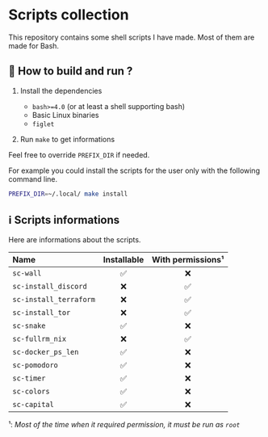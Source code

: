 # Scripts collection

This repository contains some shell scripts I have made. Most of them are made for Bash.

## 📖 How to build and run ?

1. Install the dependencies
    - `bash>=4.0` (or at least a shell supporting bash)
    - Basic Linux binaries
    - `figlet`

2. Run `make` to get informations

Feel free to override `PREFIX_DIR` if needed.

For example you could install the scripts for the user only with the following command line.

```bash
PREFIX_DIR=~/.local/ make install
```

## ℹ️ Scripts informations

Here are informations about the scripts.

Name            | Installable         | With permissions¹
:-------------   | :-------------: | :-------------:
`sc-wall` | ✅ | ❌
`sc-install_discord` | ❌ | ✅
`sc-install_terraform` | ❌ | ✅
`sc-install_tor` | ❌ | ✅
`sc-snake` | ✅ | ❌
`sc-fullrm_nix` | ❌ | ✅
`sc-docker_ps_len` | ✅ | ❌
`sc-pomodoro` | ✅ | ❌
`sc-timer` | ✅ | ❌
`sc-colors` | ✅ | ❌
`sc-capital` | ✅ | ❌

¹: *Most of the time when it required permission, it must be run as `root`*
